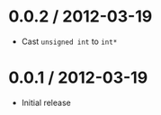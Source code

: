 
0.0.2 / 2012-03-19 
==================

  * Cast `unsigned int` to `int*`

0.0.1 / 2012-03-19 
==================

  * Initial release
